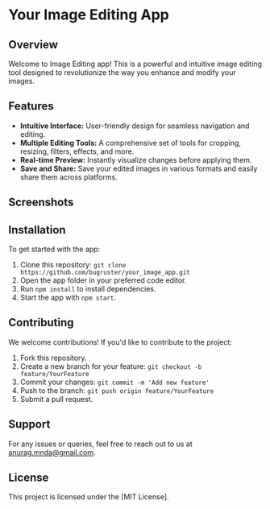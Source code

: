 # Your Image Editing App

[//]: # (![App Logo]&#40;link_to_your_logo&#41;)

## Overview

Welcome to Image Editing app! This is a powerful and intuitive image editing tool designed to revolutionize the way you enhance and modify your images.

## Features

- **Intuitive Interface:** User-friendly design for seamless navigation and editing.
- **Multiple Editing Tools:** A comprehensive set of tools for cropping, resizing, filters, effects, and more.
- **Real-time Preview:** Instantly visualize changes before applying them.
- **Save and Share:** Save your edited images in various formats and easily share them across platforms.

## Screenshots

[//]: # (![Screenshot 1]&#40;link_to_screenshot_1&#41;)
[//]: # (![Screenshot 2]&#40;link_to_screenshot_2&#41;)

## Installation

To get started with the app:

1. Clone this repository: `git clone https://github.com/bugruster/your_image_app.git`
2. Open the app folder in your preferred code editor.
3. Run `npm install` to install dependencies.
4. Start the app with `npm start`.

## Contributing

We welcome contributions! If you'd like to contribute to the project:

1. Fork this repository.
2. Create a new branch for your feature: `git checkout -b feature/YourFeature`
3. Commit your changes: `git commit -m 'Add new feature'`
4. Push to the branch: `git push origin feature/YourFeature`
5. Submit a pull request.

## Support

For any issues or queries, feel free to reach out to us at [anurag.mnda@gmail.com](mailto:anurag.mnda@gmail.com).

## License

This project is licensed under the [MIT License].
